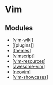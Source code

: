 Vim
===

Modules
---

- [[vim-wiki]]
- [[plugins]]
- [[themes]]
- [[vimscript]]
- [[vim-resources]]
- [[awesome-vim]]
- [[neovim]]
- [[vim-showcases]]

[//begin]: # "Autogenerated link references for markdown compatibility"
[vim-wiki]: vim-wiki/vim-wiki.md "Vim Wiki"
[themes]: themes/themes.md "Themes"
[vimscript]: vimscript/vimscript.md "VimScript"
[vim-resources]: resources/vim-resources.md "Vim Resources"
[awesome-vim]: awesome-vim.md "Awesome Vim"
[neovim]: neovim/neovim.md "NeoVim"
[vim-showcases]: vim-showcases.md "vim-showcases"
[//end]: # "Autogenerated link references"
